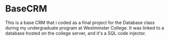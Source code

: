 # BaseCRM

This is a base CRM that i coded as a final project for the Database class during my undergraduate 
program at Westminster College. 
It was linked to a database hosted on the college server, and it's a SQL code injector.
